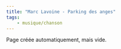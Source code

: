 ```yaml
---
title: "Marc Lavoine - Parking des anges"
tags:
    - musique/chanson
---
```


Page créée automatiquement, mais vide.
